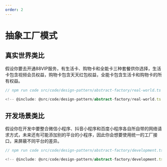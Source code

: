 ```yaml
---
order: 2
---
```

# 抽象工厂模式

## 真实世界类比

假设你要去开通88VIP服务，有生活卡、购物卡和全能卡三种套餐供你选择，生活卡包含视频会员权益，购物卡包含天天红包权益，全能卡包含生活卡和购物卡的所有权益。


```ts
// npm run code src/code/design-pattern/abstract-factory/real-world.ts

<!-- @include: @src/code/design-pattern/abstract-factory/real-world.ts  -->
```

## 开发场景类比

假设你在开发中要整合微信小程序、抖音小程序和百度小程序各自所自带的网络请求方式，未来还有可能添加别的平台的小程序，因此你会想要使用统一的工厂接口，来屏蔽不同平台的差异。

```ts
// npm run code src/code/design-pattern/abstract-factory/development.ts

<!-- @include: @src/code/design-pattern/abstract-factory/development.ts  -->
```